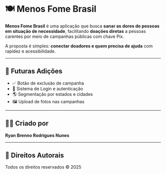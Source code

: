 # 🍽️ Menos Fome Brasil

**Menos Fome Brasil** é uma aplicação que busca **sanar as dores de pessoas em situação de necessidade**, facilitando **doações diretas** a pessoas carentes por meio de campanhas públicas com chave Pix.

A proposta é simples: **conectar doadores e quem precisa de ajuda** com rapidez e acessibilidade.

---

## 🚧 Futuras Adições

- ✅ Botão de exclusão de campanha
- 🔐 Sistema de Login e autenticação
- 🌎 Segmentação por estados e cidades
- 🖼️ Upload de fotos nas campanhas

---

## 👨‍💻 Criado por

**Ryan Brenno Rodrigues Nunes**

---

## 📄 Direitos Autorais

Todos os direitos reservados ©️ 2025
